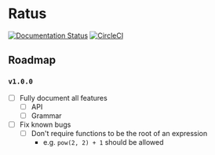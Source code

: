 # Ratus

[![Documentation Status](https://readthedocs.org/projects/ratus/badge/?version=latest)](https://ratus.readthedocs.io/en/latest/?badge=latest)
[![CircleCI](https://circleci.com/gh/nick96/ratus.svg?style=svg)](https://circleci.com/gh/nick96/ratus)

## Roadmap

### `v1.0.0`

- [ ] Fully document all features
  - [ ] API
  - [ ] Grammar
- [ ] Fix known bugs
  - [ ] Don't require functions to be the root of an expression
    - e.g. ``pow(2, 2) + 1`` should be allowed
